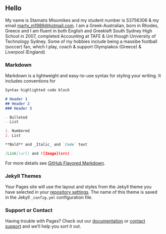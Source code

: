 ## Hello

My name is Stamatis Misomikes and my student number is S3756306 & my email marty_m1989@hotmail.com. I am a Greek-Australian, born in Rhodes, Greece and I am fluent in both English and Greekleft South Sydney High School in 2007, completed Accounting at TAFE & Uni though University of Technology Sydney. Some of my hobbies include being a massibe football (soccer) fan, which I play, coach & support Olympiakos (Greece) & Liverpool (England)

### Markdown

Markdown is a lightweight and easy-to-use syntax for styling your writing. It includes conventions for

```markdown
Syntax highlighted code block

# Header 1
## Header 2
### Header 3

- Bulleted
- List

1. Numbered
2. List

**Bold** and _Italic_ and `Code` text

[Link](url) and ![Image](src)
```

For more details see [GitHub Flavored Markdown](https://guides.github.com/features/mastering-markdown/).

### Jekyll Themes

Your Pages site will use the layout and styles from the Jekyll theme you have selected in your [repository settings](https://github.com/iMiso89/Personal-Information-/settings). The name of this theme is saved in the Jekyll `_config.yml` configuration file. 

### Support or Contact

Having trouble with Pages? Check out our [documentation](https://help.github.com/categories/github-pages-basics/) or [contact support](https://github.com/contact) and we’ll help you sort it out.
